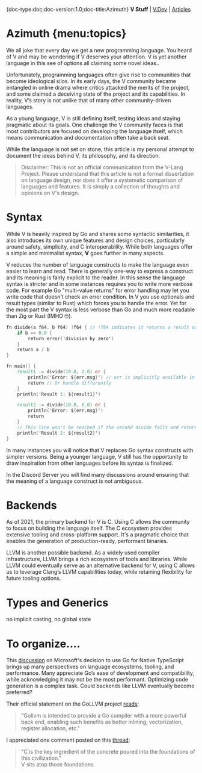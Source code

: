 {doc-type:doc;doc-version:1.0;doc-title:Azimuth}
**V Stuff** | [V.Dev](/index.html) | [Articles](./index.md)<BR>
# Azimuth  {menu:topics}

We all joke that every day we get a new programming language. You heard of V and may be wondering if V deserves your attention. V is yet another language in this see of options all claiming some novel ideas..

Unfortunately, programming languages often give rise to communities that become ideological silos. In its early days, the V community became entangled in online drama where critics attacked the merits of the project, and some claimed a deceiving state of the project and its capabilities. In reality, V’s story is not unlike that of many other community-driven languages.

As a young language, V is still defining itself, testing ideas and staying pragmatic about its goals. One challenge the V community faces is that most contributors are focused on developing the language itself, which means communication and documentation often take a back seat.

While the language is not set on stone, this article is my personal attempt to document the ideas behind V, its philosophy, and its direction.

> Disclaimer: This is not an official communication from the V-Lang Project. Please understand that this article is not a formal dissertation on language design, nor does it offer a systematic comparison of languages and features. It is simply a collection of thoughts and opinions on V's design.

# Syntax

While V is heavily inspired by Go and shares some syntactic similarities, it also introduces its own unique features and design choices, particularly around safety, simplicity, and C interoperability. While both languages offer a simple and minimalist syntax, **V** goes further in many aspects.

 V reduces the number of language constructs to make the language even easier to learn and read. There is generally one-way to express a construct and its meaning is fairly explicit to the reader. In this sense the language syntax is stricter and in some instances requires you to write more verbose code. For example Go "multi-value returns" for error handling may let you write code that doesn't check an error condition. In V you use optionals and result types (similar to Rust) which forces you to handle the error. Yet for the most part the V syntax is less verbose than Go and much more readable than Zig or Rust (IMHO 🤓).
 
 ```v
 fn divide(a f64, b f64) !f64 { // !f64 indicates it returns a result or an error
	 if b == 0.0 {
		 return error('division by zero')
	 }
	 return a / b
 }
 
 fn main() {
	 result1 := divide(10.0, 2.0) or {
		 println('Error: ${err.msg}') // err is implicitly available in or block
		 return // Or handle differently
	 }
	 println('Result 1: ${result1}')
 
	 result2 := divide(10.0, 0.0) or {
		 println('Error: ${err.msg}')
		 return
	 }
	 // This line won't be reached if the second divide fails and returns
	 println('Result 2: ${result2}')
 }
 ```
 
 In many instances you will notice that V replaces Go syntax constructs with simpler versions. Being a younger language, V still has the opportunity to draw inspiration from other languages before its syntax is finalized.
 
 In the Discord Server you will find many discussions around ensuring that the meaning of a language construct is not ambiguous. 



# Backends

As of 2021, the primary backend for V is C. Using C allows the community to focus on building the language itself. The C ecosystem provides extensive tooling and cross-platform support. It's a pragmatic choice that enables the generation of production-ready, performant binaries.

LLVM is another possible backend. As a widely used compiler infrastructure, LLVM brings a rich ecosystem of tools and libraries. While LLVM could eventually serve as an alternative backend for V, using C allows us to leverage Clang’s LLVM capabilities today, while retaining flexibility for future tooling options.


# Types and Generics

no implicit casting, no global state
 


# To organize....

This [discussion](https://github.com/microsoft/typescript-go/discussions/411) on Microsoft's decision to use Go for Native TypeScript brings up many perspectives on language ecosystems, tooling, and performance. Many appreciate Go’s ease of development and compatibility, while acknowledging it may not be the most performant. Optimizing code generation is a complex task. Could backends like LLVM eventually become preferred?

Their official statement on the GoLLVM project [reads](https://go.googlesource.com/gollvm):  
> "Gollvm is intended to provide a Go compiler with a more powerful back end, enabling such benefits as better inlining, vectorization, register allocation, etc."

I appreciated one comment posted on this [thread](https://github.com/vlang/v/discussions/7849):  
> "C is the key ingredient of the concrete poured into the foundations of this civilization."  
V sits atop those foundations.




